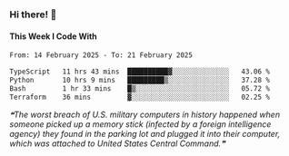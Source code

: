 ### Hi there! 👋

#### This Week I Code With
<!--START_SECTION:waka-->

```txt
From: 14 February 2025 - To: 21 February 2025

TypeScript   11 hrs 43 mins  ██████████▓░░░░░░░░░░░░░░   43.06 %
Python       10 hrs 9 mins   █████████▒░░░░░░░░░░░░░░░   37.28 %
Bash         1 hr 33 mins    █▒░░░░░░░░░░░░░░░░░░░░░░░   05.72 %
Terraform    36 mins         ▓░░░░░░░░░░░░░░░░░░░░░░░░   02.25 %
```

<!--END_SECTION:waka-->

<!--STARTS_HERE_QUOTE_README-->
<i>❝The worst breach of U.S. military computers in history happened when someone picked up a memory stick (infected by a foreign intelligence agency) they found in the parking lot and plugged it into their computer, which was attached to United States Central Command.❞</i>
<!--ENDS_HERE_QUOTE_README-->

